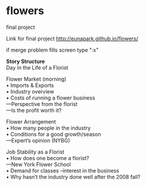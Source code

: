 # flowers
final project


Link for final project http://eunapark.github.io/flowers/


if merge problem fills screen type ":x"


<b> Story Structure </b></br>
Day in the Life of a Florist</br>

Flower Market (morning)</br>
•	Imports & Exports</br>
•	Industry overview</br>
•	Costs of running a flower business </br>
  —Perspective from the florist</br>
  —Is the profit worth it? </br>

Flower Arrangement</br>
•	How many people in the industry </br>
•	Conditions for a good growth/season </br>
  —Expert’s opinion (NYBG)</br>

Job Stability as a Florist</br>
•	How does one become a florist?</br>
  —New York Flower School </br>
•	Demand for classes –interest in the business</br>
•	Why hasn’t the industry done well after the 2008 fall?</br>
